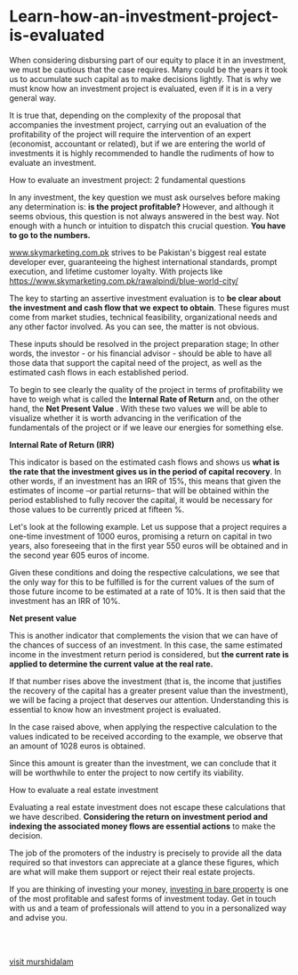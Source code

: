 # Learn-how-an-investment-project-is-evaluated
<p>When considering disbursing part of our equity to place it in an investment, we must be cautious that the case requires.&nbsp;Many could be the years it took us to accumulate such capital as to make decisions lightly.&nbsp;That is why we must know how an investment project is evaluated, even if it is in a very general way.</p>
<p>It is true that, depending on the complexity of the proposal that accompanies the investment project, carrying out an evaluation of the profitability of the project will require the intervention of an expert (economist, accountant or related), but if we are entering the world of investments it is highly recommended to handle the rudiments of how to evaluate an investment.</p>
<p>How to evaluate an investment project: 2 fundamental questions</p>
<p>In any investment, the key question we must ask ourselves before making any determination is:&nbsp;<strong>is the project profitable?&nbsp;</strong>However, and although it seems obvious, this question is not always answered in the best way.&nbsp;Not enough with a hunch or intuition to dispatch this crucial question.&nbsp;<strong>You have to go to the numbers.</strong>&nbsp;</p>
<p><a href="https://www.skymarketing.com.pk/">www.skymarketing.com.pk</a> strives to be Pakistan's biggest real estate developer ever, guaranteeing the highest international standards, prompt execution, and lifetime customer loyalty. With projects like <a href="https://www.skymarketing.com.pk/rawalpindi/blue-world-city/">https://www.skymarketing.com.pk/rawalpindi/blue-world-city/</a></p>
<p>The key to starting an assertive investment evaluation is to&nbsp;<strong>be clear about the investment and cash flow that we expect to obtain</strong>.&nbsp;These figures must come from market studies, technical feasibility, organizational needs and any other factor involved.&nbsp;As you can see, the matter is not obvious.</p>
<p>These inputs should be resolved in the project preparation stage;&nbsp;In other words, the investor - or his financial advisor - should be able to have all those data that support the capital need of the project, as well as the estimated cash flows in each established period.</p>
<p>To begin to see clearly the quality of the project in terms of profitability we have to weigh what is called the&nbsp;<strong>Internal Rate&nbsp;of Return</strong>&nbsp;and, on the other hand, the&nbsp;<strong>Net Present Value</strong>&nbsp;.&nbsp;With these two values ​​we will be able to visualize whether it is worth advancing in the verification of the fundamentals of the project or if we leave our energies for something else.</p>
<p><strong>Internal Rate of Return (IRR)</strong></p>
<p>This indicator is based on the estimated cash flows and shows us&nbsp;<strong>what is the rate that the investment gives us in the period of capital recovery</strong>.&nbsp;In other words, if an investment has an IRR of 15%, this means that given the estimates of income &ndash;or partial returns&ndash; that will be obtained within the period established to fully recover the capital, it would be necessary for those values ​​to be currently priced at fifteen %.</p>
<p>Let's look at the following example.&nbsp;Let us suppose that a project requires a one-time investment of 1000 euros, promising a return on capital in two years, also foreseeing that in the first year 550 euros will be obtained and in the second year 605 euros of income.</p>
<p>Given these conditions and doing the respective calculations, we see that the only way for this to be fulfilled is for the current values ​​of the sum of those future income to be estimated at a rate of 10%.&nbsp;It is then said that the investment has an IRR of 10%.</p>
<p><strong>Net present value</strong></p>
<p>This is another indicator that complements the vision that we can have of the chances of success of an investment.&nbsp;In this case, the same estimated income in the investment return period is considered, but&nbsp;<strong>the current rate is applied to determine the current value at the real rate.</strong></p>
<p>If that number rises above the investment (that is, the income that justifies the recovery of the capital has a greater present value than the investment), we will be facing a project that deserves our attention.&nbsp;Understanding this is essential to know how an investment project is evaluated.</p>
<p>In the case raised above, when applying the respective calculation to the values ​​indicated to be received according to the example, we observe that an amount of 1028 euros is obtained.</p>
<p>Since this amount is greater than the investment, we can conclude that it will be worthwhile to enter the project to now certify its viability.</p>
<p>How to evaluate a real estate investment</p>
<p>Evaluating a real estate investment does not escape these calculations that we have described.&nbsp;<strong>Considering the return on investment period and indexing the associated money flows are essential actions</strong>&nbsp;to make the decision.</p>
<p>The job of the promoters of the industry is precisely to provide all the data required so that investors can appreciate at a glance these figures, which are what will make them support or reject their real estate projects.</p>
<p>If you are thinking of investing your money,&nbsp;<u>investing in bare property</u>&nbsp;is one of the most profitable and safest forms of investment today.&nbsp;Get in touch with us and a team of professionals will attend to you in a personalized way and advise you.</p>
<p><strong><br /> <br /> </strong></p>
<p><a href="http://murshidalam.com/">visit murshidalam</a></p>
